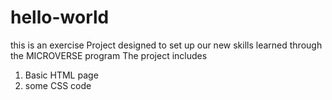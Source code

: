 # hello-world
this is an exercise Project designed to set up our new  skills learned through the MICROVERSE program
The project includes
1. Basic HTML page
2. some CSS code
